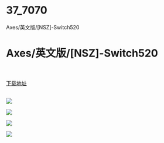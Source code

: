 # 37_7070
Axes/英文版/[NSZ]-Switch520
# Axes/英文版/[NSZ]-Switch520
 <br/></br>
[下载地址](https://www.switch520.cc/article/7070 "下载地址")
<br/></br>

<p><span><strong><img src="https://www.switch520.cc/muke_img/upload_art_editor_20201101-1_3e18c8a15898acbc44c3a722f48739cf.jpg"></strong></span></p>
<p><span><strong><img src="https://www.switch520.cc/muke_img/upload_art_editor_20201101-1_832d9307aba64c7ca5e81e4f0bb9c5ac.jpg"></strong></span></p>
<p><span><strong><img src="https://www.switch520.cc/muke_img/upload_art_editor_20201101-1_8c705180c3cb9e43298d343e9335af6b.jpg"></strong></span></p>
<p><span><strong><img src="https://www.switch520.cc/muke_img/upload_art_editor_20201101-1_8475e1977232e7a01361bd6054c14720.jpg"></strong></span></p>
<p></p>
